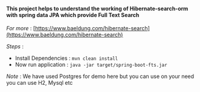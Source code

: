 #### This project helps to understand the working of Hibernate-search-orm with spring data JPA which provide Full Text Search

*For more* : [https://www.baeldung.com/hibernate-search](https://www.baeldung.com/hibernate-search)   

*Steps* : 

* Install Dependencies : ``mvn clean install``
* Now run application : ``java -jar target/spring-boot-fts.jar``

*Note* : We have used Postgres for demo here but you can use on your need you can use H2, Mysql etc